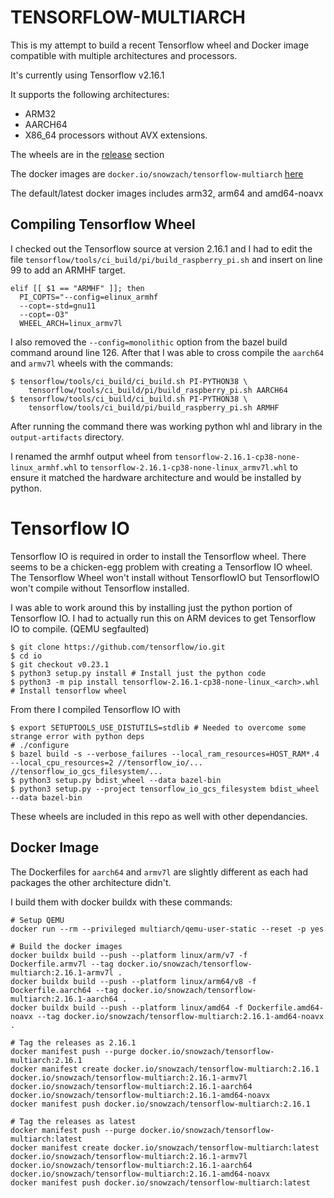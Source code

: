 # TENSORFLOW-MULTIARCH

This is my attempt to build a recent Tensorflow wheel and Docker image compatible with multiple architectures and processors. 

It's currently using Tensorflow v2.16.1

It supports the following architectures:
- ARM32
- AARCH64
- X86_64 processors without AVX extensions.

The wheels are in the [release](https://github.com/snowzach/tensorflow-multiarch/releases) section

The docker images are `docker.io/snowzach/tensorflow-multiarch` [here](https://hub.docker.com/r/snowzach/tensorflow-multiarch)

The default/latest docker images includes arm32, arm64 and amd64-noavx

## Compiling Tensorflow Wheel
I checked out the Tensorflow source at version 2.16.1 and I had to edit the file `tensorflow/tools/ci_build/pi/build_raspberry_pi.sh` and insert on line 99 to add an ARMHF target.
```
elif [[ $1 == "ARMHF" ]]; then
  PI_COPTS="--config=elinux_armhf
  --copt=-std=gnu11
  --copt=-O3"
  WHEEL_ARCH=linux_armv7l
```
I also removed the `--config=monolithic` option from the bazel build command around line 126.
After that I was able to cross compile the `aarch64` and `armv7l` wheels with the commands:

```
$ tensorflow/tools/ci_build/ci_build.sh PI-PYTHON38 \
    tensorflow/tools/ci_build/pi/build_raspberry_pi.sh AARCH64
$ tensorflow/tools/ci_build/ci_build.sh PI-PYTHON38 \
    tensorflow/tools/ci_build/pi/build_raspberry_pi.sh ARMHF
```
After running the command there was working python whl and library in the `output-artifacts` directory.

I renamed the armhf output wheel from `tensorflow-2.16.1-cp38-none-linux_armhf.whl` to `tensorflow-2.16.1-cp38-none-linux_armv7l.whl` to ensure it matched the hardware architecture and would be installed by python.

# Tensorflow IO
Tensorflow IO is required in order to install the Tensorflow wheel. There seems to be a chicken-egg problem 
with creating a Tensorflow IO wheel. The Tensorflow Wheel won't install without TensorflowIO but TensorflowIO 
won't compile without Tensorflow installed. 

I was able to work around this by installing just the python portion of Tensorflow IO. I had to actually
run this on ARM devices to get Tensorflow IO to compile. (QEMU segfaulted)

```
$ git clone https://github.com/tensorflow/io.git
$ cd io
$ git checkout v0.23.1
$ python3 setup.py install # Install just the python code
$ python3 -m pip install tensorflow-2.16.1-cp38-none-linux_<arch>.whl # Install tensorflow wheel
```

From there I compiled Tensorflow IO with
```
$ export SETUPTOOLS_USE_DISTUTILS=stdlib # Needed to overcome some strange error with python deps
# ./configure
$ bazel build -s --verbose_failures --local_ram_resources=HOST_RAM*.4 --local_cpu_resources=2 //tensorflow_io/... //tensorflow_io_gcs_filesystem/...
$ python3 setup.py bdist_wheel --data bazel-bin
$ python3 setup.py --project tensorflow_io_gcs_filesystem bdist_wheel --data bazel-bin
```

These wheels are included in this repo as well with other dependancies.

## Docker Image
The Dockerfiles for `aarch64` and `armv7l` are slightly different as each had packages the other architecture didn't.

I build them with docker buildx with these commands:

```
# Setup QEMU
docker run --rm --privileged multiarch/qemu-user-static --reset -p yes

# Build the docker images
docker buildx build --push --platform linux/arm/v7 -f Dockerfile.armv7l --tag docker.io/snowzach/tensorflow-multiarch:2.16.1-armv7l .
docker buildx build --push --platform linux/arm64/v8 -f Dockerfile.aarch64 --tag docker.io/snowzach/tensorflow-multiarch:2.16.1-aarch64 .
docker buildx build --push --platform linux/amd64 -f Dockerfile.amd64-noavx --tag docker.io/snowzach/tensorflow-multiarch:2.16.1-amd64-noavx .

# Tag the releases as 2.16.1
docker manifest push --purge docker.io/snowzach/tensorflow-multiarch:2.16.1
docker manifest create docker.io/snowzach/tensorflow-multiarch:2.16.1 docker.io/snowzach/tensorflow-multiarch:2.16.1-armv7l docker.io/snowzach/tensorflow-multiarch:2.16.1-aarch64 docker.io/snowzach/tensorflow-multiarch:2.16.1-amd64-noavx
docker manifest push docker.io/snowzach/tensorflow-multiarch:2.16.1

# Tag the releases as latest
docker manifest push --purge docker.io/snowzach/tensorflow-multiarch:latest
docker manifest create docker.io/snowzach/tensorflow-multiarch:latest docker.io/snowzach/tensorflow-multiarch:2.16.1-armv7l docker.io/snowzach/tensorflow-multiarch:2.16.1-aarch64 docker.io/snowzach/tensorflow-multiarch:2.16.1-amd64-noavx
docker manifest push docker.io/snowzach/tensorflow-multiarch:latest

```
